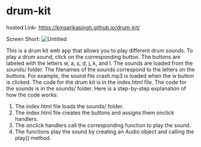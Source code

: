 # drum-kit

hosted Link-  https://kmsarikasingh.github.io/drum-kit/

Screen Short:  ![Untitled](https://github.com/KmSarikaSingh/drum-kit/assets/109867895/132b7394-831f-44c6-b7c5-c5186dc44e62)

This is a drum kit web app that allows you to play different drum sounds.
To play a drum sound, click on the corresponding button. The buttons are labeled with the letters w, a, s, d, j, k, and l.
The sounds are loaded from the sounds/ folder. The filenames of the sounds correspond to the letters on the buttons.
For example, the sound file crash.mp3 is loaded when the w button is clicked.
The code for the drum kit is in the index.html file. The code for the sounds is in the sounds/ folder.
Here is a step-by-step explanation of how the code works:
  1.  The index.html file loads the sounds/ folder.
  2.  The index.html file creates the buttons and assigns them onclick handlers.
  3.  The onclick handlers call the corresponding function to play the sound.
  4.  The functions play the sound by creating an Audio object and calling the play() method.


